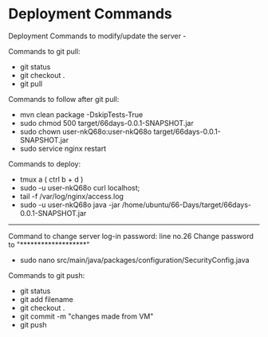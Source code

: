 # Deployment Commands

Deployment Commands to modify/update the server -

Commands to git pull:
- git status
- git checkout .
- git pull

Commands to follow after git pull:
- mvn clean package -DskipTests-True
- sudo chmod 500 target/66days-0.0.1-SNAPSHOT.jar
- sudo chown user-nkQ68o:user-nkQ68o target/66days-0.0.1-SNAPSHOT.jar
- sudo service nginx restart


Commands to deploy:
- tmux a 	( ctrl b + d )
- sudo -u user-nkQ68o curl localhost;
- tail -f /var/log/nginx/access.log
- sudo -u user-nkQ68o java -jar /home/ubuntu/66-Days/target/66days-0.0.1-SNAPSHOT.jar

------------------------------------------------------------------------------------------
Command to change server log-in password:
line no.26
Change password to "*******************"
- sudo nano src/main/java/packages/configuration/SecurityConfig.java


Commands to git push:
- git status
- git add filename
- git checkout .
- git commit -m "changes made from VM"
- git push
